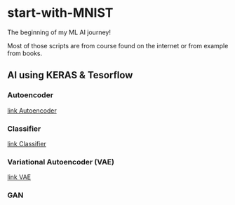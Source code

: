 # start-with-MNIST
The beginning of my ML AI journey!


Most of those scripts are from course found on the internet or from example from books.

## AI using KERAS & Tesorflow

### Autoencoder
[link Autoencoder](https://github.com/nakmuayFarang/start-with-MNIST/tree/master/Keras/AutoEncoder)

### Classifier

[link Classifier](https://github.com/nakmuayFarang/start-with-MNIST/tree/master/Keras//classifier)

### Variational Autoencoder (VAE)

[link VAE](https://github.com/nakmuayFarang/start-with-MNIST/tree/master/Keras/VAE)

### GAN
